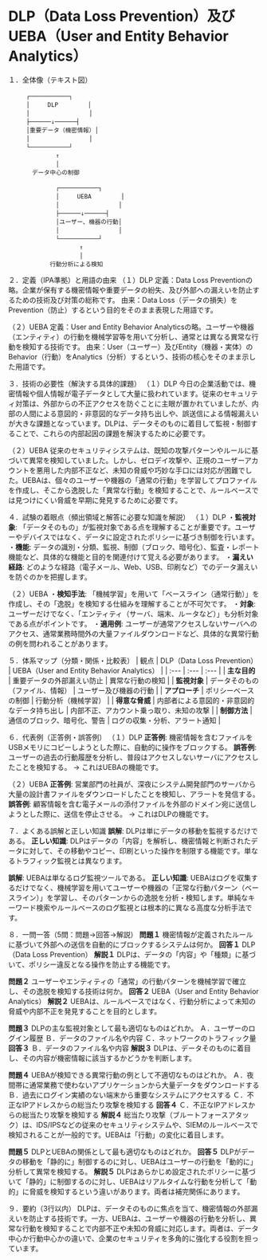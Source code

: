

# DLP（Data Loss Prevention）及びUEBA（User and Entity Behavior Analytics）

１．全体像（テキスト図）

```
　　　┌───────────┐
　　　│　　　DLP　　　　　│
　　　│　　　　　　　　　　│
　　　├──────↓──────┤
　　　│重要データ（機密情報）│
　　　│　　　　　　　　　　│
　　　└───────────┘
　　　　　　　　↑
　　　　　　　　│
　　　　データ中心の制御

　　　　　　　　┌───────────┐
　　　　　　　　│　　　UEBA　　　　　│
　　　　　　　　│　　　　　　　　　　│
　　　　　　　　├──────↓──────┤
　　　　　　　　│ユーザー、機器の行動│
　　　　　　　　│　　　　　　　　　　│
　　　　　　　　└───────────┘
　　　　　　　　　　　　↑
　　　　　　　　　　　　│
　　　　　　　行動分析による検知
```

２．定義（IPA準拠）と用語の由来
（１）DLP
定義：Data Loss Preventionの略。企業が保有する機密情報や重要データの紛失、及び外部への漏えいを防止するための技術及び対策の総称です。
由来：Data Loss（データの損失）をPrevention（防止）するという目的をそのまま表現した用語です。

（２）UEBA
定義：User and Entity Behavior Analyticsの略。ユーザーや機器（エンティティ）の行動を機械学習等を用いて分析し、通常とは異なる異常な行動を検知する技術です。
由来：User（ユーザー）及びEntity（機器・実体）のBehavior（行動）をAnalytics（分析）するという、技術の核心をそのまま示した用語です。

３．技術の必要性（解決する具体的課題）
（１）DLP
今日の企業活動では、機密情報や個人情報が電子データとして大量に扱われています。従来のセキュリティ対策は、外部からの不正アクセスを防ぐことに主眼が置かれていましたが、内部の人間による意図的・非意図的なデータ持ち出しや、誤送信による情報漏えいが大きな課題となっています。DLPは、データそのものに着目して監視・制御することで、これらの内部起因の課題を解決するために必要です。

（２）UEBA
従来のセキュリティシステムは、既知の攻撃パターンやルールに基づいて異常を検知していました。しかし、ゼロデイ攻撃や、正規のユーザーアカウントを悪用した内部不正など、未知の脅威や巧妙な手口には対応が困難でした。UEBAは、個々のユーザーや機器の「通常の行動」を学習してプロファイルを作成し、そこから逸脱した「異常な行動」を検知することで、ルールベースでは見つけにくい脅威を早期に発見するために必要です。

４．試験の着眼点（頻出領域と解答に必要な知識を解説）
（１）DLP
・**監視対象**: 「データそのもの」が監視対象である点を理解することが重要です。ユーザーやデバイスではなく、データに設定されたポリシーに基づき制御を行います。
・**機能**: データの識別・分類、監視、制御（ブロック、暗号化）、監査・レポート機能など、具体的な機能と目的を関連付けて覚える必要があります。
・**漏えい経路**: どのような経路（電子メール、Web、USB、印刷など）でのデータ漏えいを防ぐのかを把握します。

（２）UEBA
・**検知手法**: 「機械学習」を用いて「ベースライン（通常行動）」を作成し、その「逸脱」を検知する仕組みを理解することが不可欠です。
・**対象**: ユーザーだけでなく、「エンティティ（サーバ、端末、ルータなど）」も分析対象である点がポイントです。
・**適用例**: ユーザーが通常アクセスしないサーバへのアクセス、通常業務時間外の大量ファイルダウンロードなど、具体的な異常行動の例を問われることがあります。

５．体系マップ（分類・関係・比較表）
| 観点 | DLP（Data Loss Prevention） | UEBA（User and Entity Behavior Analytics） |
| :--- | :--- | :--- |
| **主な目的** | 重要データの外部漏えい防止 | 異常な行動の検知 |
| **監視対象** | データそのもの（ファイル、情報） | ユーザー及び機器の行動 |
| **アプローチ** | ポリシーベースの制御 | 行動分析（機械学習） |
| **得意な脅威** | 内部者による意図的・非意図的なデータ持ち出し | 内部不正、アカウント乗っ取り、未知の攻撃 |
| **制御方法** | 通信のブロック、暗号化、警告 | ログの収集・分析、アラート通知 |

６．代表例（正答例・誤答例）
（１）DLP
**正答例**: 機密情報を含むファイルをUSBメモリにコピーしようとした際に、自動的に操作をブロックする。
**誤答例**: ユーザーの過去の行動履歴を分析し、普段はアクセスしないサーバにアクセスしたことを検知する。
→ これはUEBAの機能です。

（２）UEBA
**正答例**: 営業部門の社員が、深夜にシステム開発部門のサーバから大量の設計書ファイルをダウンロードしたことを検知し、アラートを発信する。
**誤答例**: 顧客情報を含む電子メールの添付ファイルを外部のドメイン宛に送信しようとした際に、送信を停止させる。
→ これはDLPの機能です。

７．よくある誤解と正しい知識
**誤解**: DLPは単にデータの移動を監視するだけである。
**正しい知識**: DLPはデータの「内容」を解析し、機密情報と判断されたデータに対して、その移動やコピー、印刷といった操作を制限する機能です。単なるトラフィック監視とは異なります。

**誤解**: UEBAは単なるログ監視ツールである。
**正しい知識**: UEBAはログを収集するだけでなく、機械学習を用いてユーザーや機器の「正常な行動パターン（ベースライン）」を学習し、そのパターンからの逸脱を分析・検知します。単純なキーワード検索やルールベースのログ監視とは根本的に異なる高度な分析手法です。

８．一問一答（5問：問題→回答→解説）
**問題１**
機密情報が定義されたルールに基づいて外部への送信を自動的にブロックするシステムは何か。
**回答１**
DLP（Data Loss Prevention）
**解説１**
DLPは、データの「内容」や「種類」に基づいて、ポリシー違反となる操作を防止する機能です。

**問題２**
ユーザーやエンティティの「通常」の行動パターンを機械学習で確立し、その逸脱を検知する技術は何か。
**回答２**
UEBA（User and Entity Behavior Analytics）
**解説２**
UEBAは、ルールベースではなく、行動分析によって未知の脅威や内部不正を発見することを目的とします。

**問題３**
DLPの主な監視対象として最も適切なものはどれか。
Ａ．ユーザーのログイン履歴
Ｂ．データのファイル名や内容
Ｃ．ネットワークのトラフィック量
**回答３**
Ｂ．データのファイル名や内容
**解説３**
DLPは、データそのものに着目し、その内容が機密情報に該当するかどうかを判断します。

**問題４**
UEBAが検知できる異常行動の例として不適切なものはどれか。
Ａ．夜間帯に通常業務で使わないアプリケーションから大量データをダウンロードする
Ｂ．過去にログイン実績のない端末から重要なシステムにアクセスする
Ｃ．不正なIPアドレスからの総当たり攻撃を検知する
**回答４**
Ｃ．不正なIPアドレスからの総当たり攻撃を検知する
**解説４**
総当たり攻撃（ブルートフォースアタック）は、IDS/IPSなどの従来のセキュリティシステムや、SIEMのルールベースで検知されることが一般的です。UEBAは「行動」の変化に着目します。

**問題５**
DLPとUEBAの関係として最も適切なものはどれか。
**回答５**
DLPがデータの移動を「静的に」制御するのに対し、UEBAはユーザーの行動を「動的に」分析して異常を検知する。
**解説５**
DLPはあらかじめ設定されたポリシーに基づいて「静的」に制御するのに対し、UEBAはリアルタイムな行動を分析して「動的」に脅威を検知するという違いがあります。両者は補完関係にあります。

９．要約（3行以内）
DLPは、データそのものに焦点を当て、機密情報の外部漏えいを防止する技術です。一方、UEBAは、ユーザーや機器の行動を分析し、異常な行動を検知することで内部不正や未知の脅威に対応します。両者は、データ中心か行動中心かの違いで、企業のセキュリティを多角的に強化する役割を担っています。